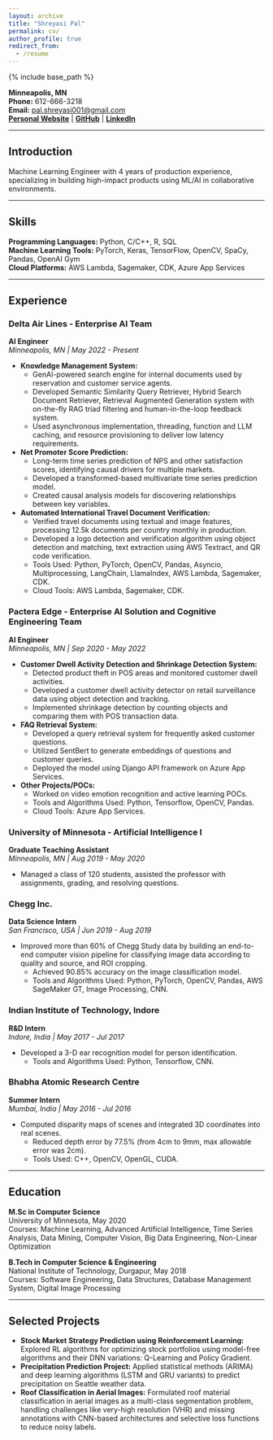 ```yaml
---
layout: archive
title: "Shreyasi Pal"
permalink: cv/
author_profile: true
redirect_from:
  - /resume
---
```


{% include base_path %}

**Minneapolis, MN**  
**Phone:** 612-666-3218  
**Email:** pal.shreyasi001@gmail.com  
**[Personal Website](https://www.example.com)** | **[GitHub](https://github.com)** | **[LinkedIn](https://www.linkedin.com)**

---

## Introduction

Machine Learning Engineer with 4 years of production experience, specializing in building high-impact products using ML/AI in collaborative environments.

---

## Skills

**Programming Languages:** Python, C/C++, R, SQL  
**Machine Learning Tools:** PyTorch, Keras, TensorFlow, OpenCV, SpaCy, Pandas, OpenAI Gym  
**Cloud Platforms:** AWS Lambda, Sagemaker, CDK, Azure App Services

---

## Experience

### Delta Air Lines - Enterprise AI Team
**AI Engineer**  
*Minneapolis, MN | May 2022 - Present*

- **Knowledge Management System:** 
  - GenAI-powered search engine for internal documents used by reservation and customer service agents.
  - Developed Semantic Similarity Query Retriever, Hybrid Search Document Retriever, Retrieval Augmented Generation system with on-the-fly RAG triad filtering and human-in-the-loop feedback system.
  - Used asynchronous implementation, threading, function and LLM caching, and resource provisioning to deliver low latency requirements.
- **Net Promoter Score Prediction:** 
  - Long-term time series prediction of NPS and other satisfaction scores, identifying causal drivers for multiple markets.
  - Developed a transformed-based multivariate time series prediction model.
  - Created causal analysis models for discovering relationships between key variables.
- **Automated International Travel Document Verification:** 
  - Verified travel documents using textual and image features, processing 12.5k documents per country monthly in production.
  - Developed a logo detection and verification algorithm using object detection and matching, text extraction using AWS Textract, and QR code verification.
  - Tools Used: Python, PyTorch, OpenCV, Pandas, Asyncio, Multiprocessing, LangChain, LlamaIndex, AWS Lambda, Sagemaker, CDK.
  - Cloud Tools: AWS Lambda, Sagemaker, CDK.

### Pactera Edge - Enterprise AI Solution and Cognitive Engineering Team
**AI Engineer**  
*Minneapolis, MN | Sep 2020 - May 2022*

- **Customer Dwell Activity Detection and Shrinkage Detection System:** 
  - Detected product theft in POS areas and monitored customer dwell activities.
  - Developed a customer dwell activity detector on retail surveillance data using object detection and tracking.
  - Implemented shrinkage detection by counting objects and comparing them with POS transaction data.
- **FAQ Retrieval System:**
  - Developed a query retrieval system for frequently asked customer questions.
  - Utilized SentBert to generate embeddings of questions and customer queries.
  - Deployed the model using Django API framework on Azure App Services.
- **Other Projects/POCs:** 
  - Worked on video emotion recognition and active learning POCs.
  - Tools and Algorithms Used: Python, Tensorflow, OpenCV, Pandas.
  - Cloud Tools: Azure App Services.

### University of Minnesota - Artificial Intelligence I
**Graduate Teaching Assistant**  
*Minneapolis, MN | Aug 2019 - May 2020*

- Managed a class of 120 students, assisted the professor with assignments, grading, and resolving questions.

### Chegg Inc.
**Data Science Intern**  
*San Francisco, USA | Jun 2019 - Aug 2019*

- Improved more than 60% of Chegg Study data by building an end-to-end computer vision pipeline for classifying image data according to quality and source, and ROI cropping.
  - Achieved 90.85% accuracy on the image classification model.
  - Tools and Algorithms Used: Python, PyTorch, OpenCV, Pandas, AWS SageMaker GT, Image Processing, CNN.

### Indian Institute of Technology, Indore
**R&D Intern**  
*Indore, India | May 2017 - Jul 2017*

- Developed a 3-D ear recognition model for person identification.
  - Tools and Algorithms Used: Python, Tensorflow, CNN.

### Bhabha Atomic Research Centre
**Summer Intern**  
*Mumbai, India | May 2016 - Jul 2016*

- Computed disparity maps of scenes and integrated 3D coordinates into real scenes.
  - Reduced depth error by 77.5% (from 4cm to 9mm, max allowable error was 2cm).
  - Tools Used: C++, OpenCV, OpenGL, CUDA.

---

## Education

**M.Sc in Computer Science**  
University of Minnesota, May 2020  
Courses: Machine Learning, Advanced Artificial Intelligence, Time Series Analysis, Data Mining, Computer Vision, Big Data Engineering, Non-Linear Optimization

**B.Tech in Computer Science & Engineering**  
National Institute of Technology, Durgapur, May 2018  
Courses: Software Engineering, Data Structures, Database Management System, Digital Image Processing

---

## Selected Projects

- **Stock Market Strategy Prediction using Reinforcement Learning:** Explored RL algorithms for optimizing stock portfolios using model-free algorithms and their DNN variations: Q-Learning and Policy Gradient.
- **Precipitation Prediction Project:** Applied statistical methods (ARIMA) and deep learning algorithms (LSTM and GRU variants) to predict precipitation on Seattle weather data.
- **Roof Classification in Aerial Images:** Formulated roof material classification in aerial images as a multi-class segmentation problem, handling challenges like very-high resolution (VHR) and missing annotations with CNN-based architectures and selective loss functions to reduce noisy labels.

